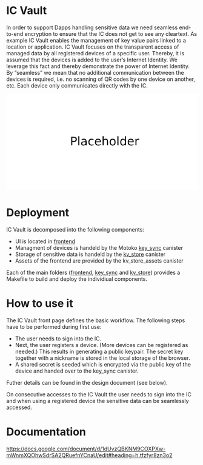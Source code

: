 # IC Vault
In order to support Dapps handling sensitive data we need seamless end-to-end encryption to ensure that the IC does not get to see any cleartext. As example IC Vault enables the management of key value pairs linked to a location or application. IC Vault focuses on the transparent access of managed data by all registered devices of a specific user. Thereby, it is assumed that the devices is added to the user’s Internet Identity. We leverage this fact and thereby demonstrate the power of Internet Identity. By “seamless” we mean that no additional communication between the devices is required, i.e. no scanning of QR codes by one device on another, etc. Each device only communicates directly with the IC. 

![IC Vault](resources/overview.png)

# Deployment

IC Vault is decomposed into the following components:

* UI is located in [frontend](/frontend)
* Managment of devices is handeld by the Motoko [key_sync](/key_sync) canister 
* Storage of sensitive data is handeld by the [kv_store](/kv_store) canister
* Assets of the frontend are provided by the kv_store_assets canister

Each of the main folders ([frontend](/frontend), [key_sync](/key_sync) and [kv_store](/kv_store)) provides a Makefile to build and deploy the individiual components. 

# How to use it

The IC Vault front page defines the basic workflow. The following steps have to be performed during first use:
* The user needs to sign into the IC. 
* Next, the user registers a device. (More devices can be registered as needed.) This results in generating a public keypair. The secret key together with a nickname is stored in the local storage of the browser.  
* A shared secret is seeded which is encrypted via the public key of the device and handed over to the key_sync canister. 

Futher details can be found in the design document (see below).

On consecutive accesses to the IC Vault the user needs to sign into the IC and when using a registered device the sensitive data can be seamlessly accessed.  

# Documentation

https://docs.google.com/document/d/1dUvzQBKNM9COXPXw-mWnmXQOhwSdrSA2QRuefnYCnaU/edit#heading=h.tfzfyr8zn3o2
